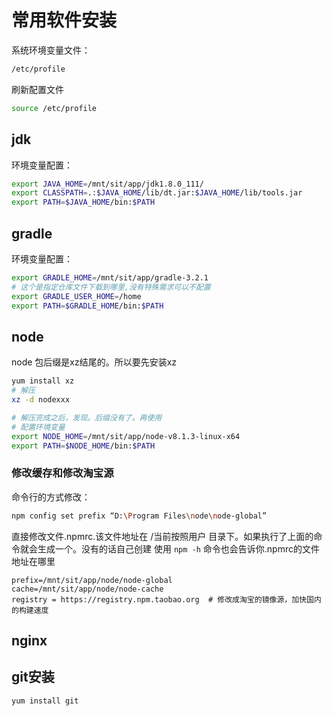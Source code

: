 # 常用软件安装

系统环境变量文件：
```bash
/etc/profile
```
刷新配置文件
```bash
source /etc/profile
```

## jdk
环境变量配置：

```bash
export JAVA_HOME=/mnt/sit/app/jdk1.8.0_111/
export CLASSPATH=.:$JAVA_HOME/lib/dt.jar:$JAVA_HOME/lib/tools.jar
export PATH=$JAVA_HOME/bin:$PATH
```

## gradle
环境变量配置：
```bash
export GRADLE_HOME=/mnt/sit/app/gradle-3.2.1
# 这个是指定仓库文件下载到哪里,没有特殊需求可以不配置
export GRADLE_USER_HOME=/home
export PATH=$GRADLE_HOME/bin:$PATH

```

## node
node 包后缀是xz结尾的。所以要先安装xz
```bash
yum install xz
# 解压
xz -d nodexxx

# 解压完成之后，发现。后缀没有了。再使用
# 配置环境变量
export NODE_HOME=/mnt/sit/app/node-v8.1.3-linux-x64
export PATH=$NODE_HOME/bin:$PATH
```
### 修改缓存和修改淘宝源
命令行的方式修改：
```bash
npm config set prefix “D:\Program Files\node\node-global”
```

直接修改文件.npmrc.该文件地址在 /当前按照用户 目录下。如果执行了上面的命令就会生成一个。没有的话自己创建
使用 `npm -h` 命令也会告诉你.npmrc的文件地址在哪里
```
prefix=/mnt/sit/app/node/node-global
cache=/mnt/sit/app/node/node-cache
registry = https://registry.npm.taobao.org  # 修改成淘宝的镜像源，加快国内的构建速度
```


## nginx

## git安装
```bash
yum install git 
```
